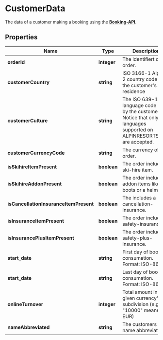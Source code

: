 # CustomerData

The data of a customer making a booking using the [**Booking-API**](../Api/BookingApi.md).

## Properties

Name | Type | Description | Notes
------------ | ------------- | -------------| -------------
**orderId** | **integer** | The identifiert of this order.
**customerCountry** | **string** | ISO 3166-1 Alpha-2 country code of the customer's residence |
**customerCulture** | **string** | The ISO 639-1 language code used by the customer. Notice that only languages supported on ALPINRESORTS.com are accepted. 
**customerCurrencyCode** | **string** | The currency of this order.
**isSkihireItemPresent** | **boolean** | The order includes a ski-hire item.
**isSkihireAddonPresent** | **boolean** | The order includes addon items like boots or a helmet.
**isCancellationInsuranceItemPresent** | **boolean** | The includes a cancellation-insurance. 
**isInsuranceItemPresent** | **boolean** | The order includes a safety-insurance.
**isInsurancePlusItemPresent** | **boolean** | The order includes a safety-plus-insurance.
**start_date** | **string** | First day of booking consumation. Format: ISO-8601 | Example: "2020-12-24T00:00:00+00:00"
**start_date** | **string** | Last day of booking consumation. Format: ISO-8601 | Example: "2020-12-24T00:00:00+00:00"
**onlineTurnover** | **integer** |  Total amount in the given currency's subdivision (e.g. "10000" means 100 EUR) |  
**nameAbbreviated** | **string** | The customers name abbreviated: | Example: John D., Maria A.
